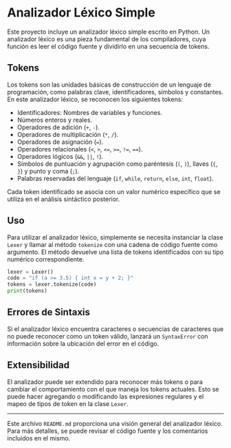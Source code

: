 
# Analizador Léxico Simple

Este proyecto incluye un analizador léxico simple escrito en Python. Un analizador léxico es una pieza fundamental de los compiladores, cuya función es leer el código fuente y dividirlo en una secuencia de tokens.

## Tokens

Los tokens son las unidades básicas de construcción de un lenguaje de programación, como palabras clave, identificadores, símbolos y constantes. En este analizador léxico, se reconocen los siguientes tokens:

- Identificadores: Nombres de variables y funciones.
- Números enteros y reales.
- Operadores de adición (`+`, `-`).
- Operadores de multiplicación (`*`, `/`).
- Operadores de asignación (`=`).
- Operadores relacionales (`<`, `>`, `<=`, `>=`, `!=`, `==`).
- Operadores lógicos (`&&`, `||`, `!`).
- Símbolos de puntuación y agrupación como paréntesis (`(`, `)`), llaves (`{`, `}`) y punto y coma (`;`).
- Palabras reservadas del lenguaje (`if`, `while`, `return`, `else`, `int`, `float`).

Cada token identificado se asocia con un valor numérico específico que se utiliza en el análisis sintáctico posterior.

## Uso

Para utilizar el analizador léxico, simplemente se necesita instanciar la clase `Lexer` y llamar al método `tokenize` con una cadena de código fuente como argumento. El método devuelve una lista de tokens identificados con su tipo numérico correspondiente.

```python
lexer = Lexer()
code = "if (a >= 3.5) { int x = y + 2; }"
tokens = lexer.tokenize(code)
print(tokens)
```

## Errores de Sintaxis

Si el analizador léxico encuentra caracteres o secuencias de caracteres que no puede reconocer como un token válido, lanzará un `SyntaxError` con información sobre la ubicación del error en el código.

## Extensibilidad

El analizador puede ser extendido para reconocer más tokens o para cambiar el comportamiento con el que maneja los tokens actuales. Esto se puede hacer agregando o modificando las expresiones regulares y el mapeo de tipos de token en la clase `Lexer`.

---

Este archivo `README.md` proporciona una visión general del analizador léxico. Para más detalles, se puede revisar el código fuente y los comentarios incluidos en el mismo.

